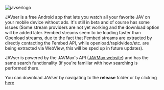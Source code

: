 ![javserlogo](https://i.imgur.com/lD5FC3J.png)

JAVser is a free Android app that lets you watch all your favorite JAV on your mobile device without ads.
It's still in beta and of course has some issues (Some stream providers are not yet working and the download option will be added later. Fembed streams seem to be loading faster than Openload streams, due to the fact that Fembed streams are extracted by directly contacting the Fembed API, while openload/rapidvideo/etc. are being extracted via WebView, this will be sped up in future updates).

JAVser is powered by the JAVMax's API ([JAVMax website](https://www.javmax.co/en)) and has the same search functionality (if you're familiar with how searching is performed there.

You can download JAVser by navigating to the **release** folder or by clicking [here](https://github.com/gurobase/javser/raw/master/release/app-release.apk)
